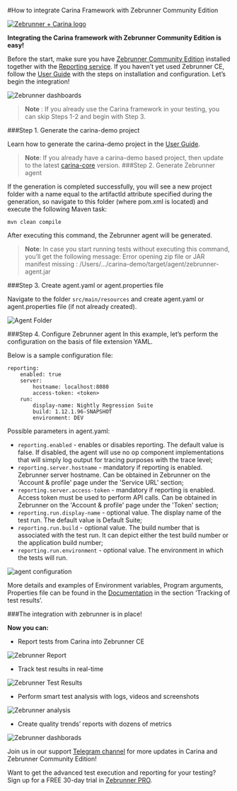 #How to integrate Carina Framework with Zebrunner Community Edition

[![Zebrunner + Carina logo](./img/carinaPlusZebrunner.png)](https://www.qps-infra.io/)

**Integrating the Carina framework with Zebrunner Community Edition is easy!**

Before the start, make sure you have [Zebrunner Community Edition](https://github.com/zebrunner/zebrunner)
installed together with the [Reporting service](https://github.com/zebrunner/reporting). If you haven’t yet used Zebrunner CE, 
follow the [User Guide](https://zebrunner.github.io/zebrunner/) with the steps on installation and configuration. 
Let’s begin the integration!

![Zebrunner dashboards](./img/zebrDashboards.jpg)

> **Note** : If you already use the Carina framework in your testing, you can skip Steps 1-2 and begin with Step 3. 

###Step 1. Generate the carina-demo project

Learn how to generate the carina-demo project in the [User Guide](https://zebrunner.github.io/carina/getting_started/).

> **Note**: If you already have a carina-demo based project, then update to the latest [carina-core](https://github.com/zebrunner/carina/releases) version.
###Step 2. Generate Zebrunner agent

If the generation is completed successfully, you will see a new project folder with a name equal to the artifactId attribute specified during the generation, so navigate to this folder (where pom.xml is located) and execute the following Maven task:

```
mvn clean compile
```

After executing this command, the Zebrunner agent will be generated.

>**Note**: In case you start running tests without executing this command, you’ll get the following message: Error opening zip file or JAR manifest missing : /Users/…/carina-demo/target/agent/zebrunner-agent.jar

###Step 3. Create agent.yaml or agent.properties file

Navigate to the folder `src/main/resources` and create agent.yaml or agent.properties file (if not already created).

![Agent Folder](./img/agentFolder.png)

###Step 4. Configure Zebrunner agent
In this example, let’s perform the configuration on the basis of file extension YAML.

Below is a sample configuration file:

```
reporting:
    enabled: true
    server:
        hostname: localhost:8080
        access-token: <token>
    run:
        display-name: Nightly Regression Suite
        build: 1.12.1.96-SNAPSHOT
        environment: DEV
```
Possible parameters in agent.yaml:

- `reporting.enabled` - enables or disables reporting. The default value is false. If disabled, the agent will use no op component implementations that will simply log output for tracing purposes with the trace level;
- `reporting.server.hostname` - mandatory if reporting is enabled. Zebrunner server hostname. Can be obtained in Zebrunner on the 'Account & profile' page under the 'Service URL' section;
- `reporting.server.access-token` - mandatory if reporting is enabled. Access token must be used to perform API calls. Can be obtained in Zebrunner on the 'Account & profile' page under the 'Token' section;
- `reporting.run.display-name` - optional value. The display name of the test run. The default value is Default Suite;
- `reporting.run.build` - optional value. The build number that is associated with the test run. It can depict either the test build number or the application build number;
- `reporting.run.environment` - optional value. The environment in which the tests will run.


![agent configuration](./img/agentConfiguration.png)

More details and examples of Environment variables, Program arguments, Properties file can be found in the 
[Documentation](https://zebrunner.com/documentation/agents/testng) in the section ‘Tracking of test results’. 

###The integration with zebrunner is in place!

**Now you can:**

* Report tests from Carina into Zebrunner CE

![Zebrunner Report](./img/report_tests_to_Zebrunner.png)

* Track test results in real-time

![Zebrunner Test Results](./img/track_test_results.png)

* Perform smart test analysis with logs, videos and screenshots

![Zebrunner analysis](./img/perform_smart_analysis.png)
  
* Create quality trends’ reports with dozens of metrics

![Zebrunner dashborads](./img/zebrDashboards.jpg)

Join us in our support [Telegram channel](https://t.me/zebrunner)
for more updates in Carina and Zebrunner Community Edition!

Want to get the advanced test execution and reporting for your testing? Sign up for a FREE 30-day trial in
[Zebrunner PRO](https://zebrunner.com/).
